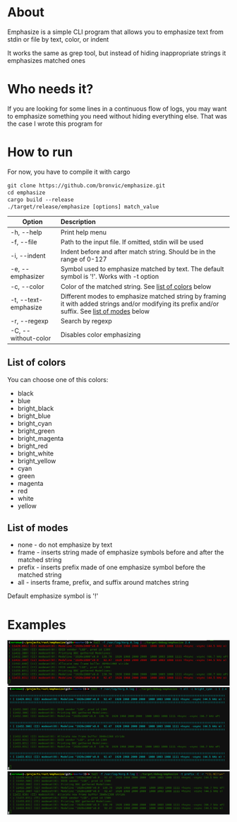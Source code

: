 #  About

Emphasize is a simple CLI program that allows you to emphasize text from stdin or file by text, color, or indent

It works the same as grep tool, but instead of hiding inappropriate strings it emphasizes matched ones

# Who needs it?
If you are looking for some lines in a continuous flow of logs, you may want to emphasize something you need without
hiding everything else. That was the case I wrote this program for

# How to run
For now, you have to compile it with cargo
```
git clone https://github.com/bronvic/emphasize.git
cd emphasize
cargo build --release
./target/release/emphasize [options] match_value
```

| Option        | Description   |
| ------------- |:-------------|
| -h, --help | Print help menu |
| -f, --file | Path to the input file. If omitted, stdin will be used |
| -i, --indent | Indent before and after match string. Should be in the range of 0-127 |
| -e, --emphasizer | Symbol used to emphasize matched by text. The default symbol is '!'. Works with -t option |
| -c, --color | Color of the matched string. See [list of colors](https://github.com/bronvic/emphasize/blob/master/README.md#list-of-colors) below |
| -t, --text-emphasize | Different modes to emphasize matched string by framing it with added strings and/or modifying its prefix and/or suffix. See [list of modes](https://github.com/bronvic/emphasize/blob/master/README.md#list-of-modes) below |
| -r, --regexp | Search by regexp |
| -C, --without-color | Disables color emphasizing |

## List of colors
You can choose one of this colors: 
* black
* blue
* bright_black
* bright_blue
* bright_cyan
* bright_green
* bright_magenta
* bright_red
* bright_white
* bright_yellow
* cyan
* green
* magenta
* red
* white
* yellow

## List of modes
* none - do not emphasize by text
* frame - inserts string made of emphasize symbols before and after the matched string
* prefix - inserts prefix made of one emphasize symbol before the matched string
* all - inserts frame, prefix, and suffix around matches string

Default emphasize symbol is '!'

# Examples
![tail -f /var/log/Xorg.0.log | ./target/debug/emphasize 2.4](https://github.com/bronvic/emphasize/blob/master/content/emph_default.png?raw=true)
![tail -f /var/log/Xorg.0.log | ./target/debug/emphasize -t all -c bright_cyan -i 1 2.4](https://github.com/bronvic/emphasize/blob/master/content/emph_color_mode.png?raw=true)
![tail -f /var/log/Xorg.0.log | ./target/debug/emphasize -t prefix -C -r "([L-N])\w+"](https://github.com/bronvic/emphasize/blob/master/content/emph_regexp.png?raw=true)
